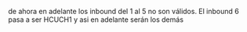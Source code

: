 de ahora en adelante los inbound del 1 al 5 no son válidos. El inbound 6 pasa a ser HCUCH1 y asi en adelante serán los demás